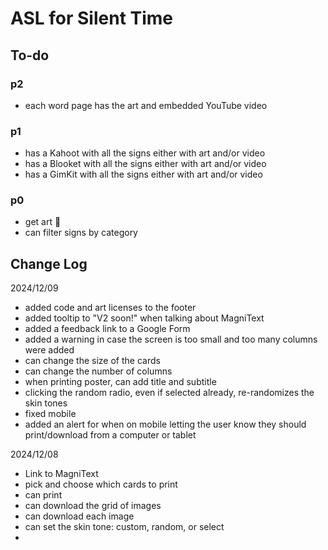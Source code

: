 # ASL for Silent Time

## To-do

### p2

-   each word page has the art and embedded YouTube video

### p1

-   has a Kahoot with all the signs either with art and/or video
-   has a Blooket with all the signs either with art and/or video
-   has a GimKit with all the signs either with art and/or video

### p0

-   get art 🥺
-   can filter signs by category

## Change Log

2024/12/09

-   added code and art licenses to the footer
-   added tooltip to "V2 soon!" when talking about MagniText
-   added a feedback link to a Google Form
-   added a warning in case the screen is too small and too many columns were added
-   can change the size of the cards
-   can change the number of columns
-   when printing poster, can add title and subtitle
-   clicking the random radio, even if selected already, re-randomizes the skin tones
-   fixed mobile
-   added an alert for when on mobile letting the user know they should print/download from a computer or tablet

2024/12/08

-   Link to MagniText
-   pick and choose which cards to print
-   can print
-   can download the grid of images
-   can download each image
-   can set the skin tone: custom, random, or select
-

